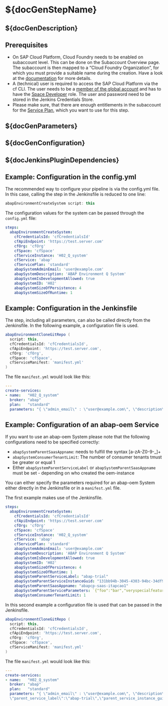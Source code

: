# ${docGenStepName}

## ${docGenDescription}

## Prerequisites

- On SAP Cloud Platform, Cloud Foundry needs to be enabled on subaccount level. This can be done on the Subaccount Overview page. The subaccount is then mapped to a “Cloud Foundry Organization”, for which you must provide a suitable name during the creation. Have a look at the [documentation](https://help.sap.com/viewer/a96b1df8525f41f79484717368e30626/Cloud/en-US/dc18bac42270468d84b6c030a668e003.html) for more details.
- A (technical) user is required to access the SAP Cloud Platform via the cf CLI. The user needs to be a [member of the global account](https://help.sap.com/viewer/65de2977205c403bbc107264b8eccf4b/Cloud/en-US/4a0491330a164f5a873fa630c7f45f06.html) and has to have the [Space Developer](https://help.sap.com/viewer/a96b1df8525f41f79484717368e30626/Cloud/en-US/967fc4e2b1314cf7afc7d7043b53e566.html) role. The user and password need to be stored in the Jenkins Credentials Store.
- Please make sure, that there are enough entitlements in the subaccount for the [Service Plan](https://help.sap.com/viewer/a96b1df8525f41f79484717368e30626/Cloud/en-US/c40cb18aeaa343389036fdcdd03c41d0.html), which you want to use for this step.

## ${docGenParameters}

## ${docGenConfiguration}

## ${docJenkinsPluginDependencies}

## Example: Configuration in the config.yml

The recommended way to configure your pipeline is via the config.yml file. In this case, calling the step in the Jenkinsfile is reduced to one line:

```groovy
abapEnvironmentCreateSystem script: this
```

The configuration values for the system can be passed through the `config.yml` file:

```yaml
steps:
  abapEnvironmentCreateSystem:
    cfCredentialsId: 'cfCredentialsId'
    cfApiEndpoint: 'https://test.server.com'
    cfOrg: 'cfOrg'
    cfSpace: 'cfSpace'
    cfServiceInstance: 'H02_Q_system'
    cfService: 'abap'
    cfServicePlan: 'standard'
    abapSystemAdminEmail: 'user@example.com'
    abapSystemDescription: 'ABAP Environment Q System'
    abapSystemIsDevelopmentAllowed: true
    abapSystemID: 'H02'
    abapSystemSizeOfPersistence: 4
    abapSystemSizeOfRuntime: 1
```


## Example: Configuration in the Jenkinsfile

The step, including all parameters, can also be called directly from the Jenkinsfile. In the following example, a configuration file is used.

```groovy
abapEnvironmentCloneGitRepo (
  script: this,
  cfCredentialsId: 'cfCredentialsId',
  cfApiEndpoint: 'https://test.server.com',
  cfOrg: 'cfOrg',
  cfSpace: 'cfSpace',
  cfServiceManifest: 'manifest.yml'
)
```

The file `manifest.yml` would look like this:

```yaml
---
create-services:
- name:   "H02_Q_system"
  broker: "abap"
  plan:   "standard"
  parameters: "{ \"admin_email\" : \"user@example.com\", \"description\" : \"ABAP Environment Q System\", \"is_development_allowed\" : true, \"sapsystemname\" : \"H02\", \"size_of_persistence\" : 4, \"size_of_runtime\" : 1 }"
```

## Example: Configuration of an abap-oem Service

If you want to use an abap-oem System please note that the following configurations need to be specified correctly:

* `abapSystemParentSaasAppname`: needs to fulfill the syntax [a-zA-Z0-9\-\_]+
* `abapSystemConsumerTenantLimit`: The number of consumer tenants tmust be greater or equal 1
* Either `abapSystemParentServiceLabel` or `abapSystemParentSaasAppname` must be set - depending on who created the oem-instance

You can either specify the parameters required for an abap-oem System either directly in the Jenkinsfile or in a `manifest.yml` file.

The first example makes use of the Jenkinsfile. 

```yaml
steps:
  abapEnvironmentCreateSystem:
    cfCredentialsId: 'cfCredentialsId'
    cfApiEndpoint: 'https://test.server.com'
    cfOrg: 'cfOrg'
    cfSpace: 'cfSpace'
    cfServiceInstance: 'H02_Q_system'
    cfService: 'abap'
    cfServicePlan: 'standard'
    abapSystemAdminEmail: 'user@example.com'
    abapSystemDescription: 'ABAP Environment Q System'
    abapSystemIsDevelopmentAllowed: true
    abapSystemID: 'H02'
    abapSystemSizeOfPersistence: 4
    abapSystemSizeOfRuntime: 1
    abapSystemParentServiceLabel: "abap-trial"
    abapSystemParentServiceInstanceGuid: "131bb94b-3045-4303-94bc-34df92072302"
    abapSystemParentSaasAppname: "abapcp-saas-itapcao1"
    abapSystemParentServiceParameters: `{"foo":"bar","veryspecialfeature":"true"}`
    abapSystemConsumerTenantLimit: 1

```

In this second example a configuration file is used that can be passed in the Jenkinsfile. 

```groovy
abapEnvironmentCloneGitRepo (
  script: this,
  cfCredentialsId: 'cfCredentialsId',
  cfApiEndpoint: 'https://test.server.com',
  cfOrg: 'cfOrg',
  cfSpace: 'cfSpace',
  cfServiceManifest: 'manifest.yml'
)
```

The file `manifest.yml` would look like this:

```yaml
---
create-services:
- name:   "H02_Q_system"
  broker: "abap"
  plan:   "standard"
  parameters: "{ \"admin_email\" : \"user@example.com\", \"description\" : \"ABAP Environment Q System\", \"is_development_allowed\" : true, \"sapsystemname\" : \"H02\", \"size_of_persistence\" : 4, \"size_of_runtime\" : 1,
  \"parent_service_label\":\"abap-trial\",\"parent_service_instance_guid\":\"131bb94b-3045-4303-94bc-34df92072302\",\"parent_saas_appname\":\"abapcp-saas-itapcao1\",\"parent_service_parameters\":\"{\"foo\":\"bar\",\"veryspecialfeature\":\"true\"}\",\"consumer_tenant_limit\":1 }"
```
